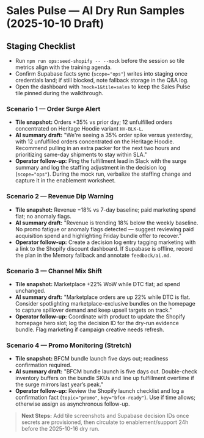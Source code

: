 # Sales Pulse — AI Dry Run Samples (2025-10-10 Draft)

## Staging Checklist
- Run `npm run ops:seed-shopify -- --mock` before the session so tile metrics align with the training agenda.
- Confirm Supabase facts sync (`scope="ops"`) writes into staging once credentials land; if still blocked, note fallback storage in the Q&A log.
- Open the dashboard with `?mock=1&tile=sales` to keep the Sales Pulse tile pinned during the walkthrough.

### Scenario 1 — Order Surge Alert
- **Tile snapshot:** Orders +35% vs prior day; 12 unfulfilled orders concentrated on Heritage Hoodie variant `HH-BLK-L`.
- **AI summary draft:**
  "We're seeing a 35% order spike versus yesterday, with 12 unfulfilled orders concentrated on the Heritage Hoodie. Recommend pulling in an extra packer for the next two hours and prioritizing same-day shipments to stay within SLA."
- **Operator follow-up:** Ping the fulfillment lead in Slack with the surge summary and log the staffing adjustment in the decision log (`scope="ops"`). During the mock run, verbalize the staffing change and capture it in the enablement worksheet.

### Scenario 2 — Revenue Dip Warning
- **Tile snapshot:** Revenue −18% vs 7-day baseline; paid marketing spend flat; no anomaly flags.
- **AI summary draft:**
  "Revenue is trending 18% below the weekly baseline. No promo fatigue or anomaly flags detected — suggest reviewing paid acquisition spend and highlighting Friday bundle offer to recover."
- **Operator follow-up:** Create a decision log entry tagging marketing with a link to the Shopify discount dashboard. If Supabase is offline, record the plan in the Memory fallback and annotate `feedback/ai.md`.

### Scenario 3 — Channel Mix Shift
- **Tile snapshot:** Marketplace +22% WoW while DTC flat; ad spend unchanged.
- **AI summary draft:**
  "Marketplace orders are up 22% while DTC is flat. Consider spotlighting marketplace-exclusive bundles on the homepage to capture spillover demand and keep upsell targets on track."
- **Operator follow-up:** Coordinate with product to update the Shopify homepage hero slot; log the decision ID for the dry-run evidence bundle. Flag marketing if campaign creative needs refresh.

### Scenario 4 — Promo Monitoring (Stretch)
- **Tile snapshot:** BFCM bundle launch five days out; readiness confirmation required.
- **AI summary draft:**
  "BFCM bundle launch is five days out. Double-check inventory buffers on the bundle SKUs and line up fulfillment overtime if the surge mirrors last year’s peak."
- **Operator follow-up:** Review the Shopify launch checklist and log a confirmation fact (`topic="promo"`, `key="bfcm-ready"`). Use if time allows; otherwise assign as asynchronous follow-up.

> **Next Steps:** Add tile screenshots and Supabase decision IDs once secrets are provisioned, then circulate to enablement/support 24h before the 2025-10-16 dry run.
